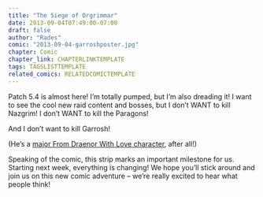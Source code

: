 ```yaml
---
title: "The Siege of Orgrimmar"
date: 2013-09-04T07:49:00-07:00
draft: false
author: "Rades"
comic: "2013-09-04-garroshposter.jpg"
chapter: Comic
chapter_link: CHAPTERLINKTEMPLATE
tags: TAGSLISTTEMPLATE
related_comics: RELATEDCOMICTEMPLATE
---
```


Patch 5.4 is almost here! I’m totally pumped, but I’m also dreading it! I want to see the cool new raid content and bosses, but I don’t WANT to kill Nazgrim! I don’t WANT to kill the Paragons! 


And I don’t want to kill Garrosh!


(He’s a <a href="/comic/surprisingly-often-actually">major From Draenor With Love character</a>, after all!)


Speaking of the comic, this strip marks an important milestone for us. Starting next week, everything is changing! We hope you’ll stick around and join us on this new comic adventure – we’re really excited to hear what people think!

